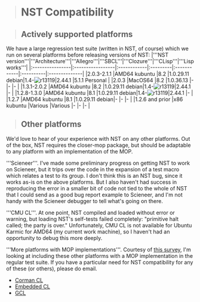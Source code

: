 > # NST Compatibility #

> ## Actively supported platforms ##
We have a large regression test suite (written in NST, of course) which we run on several platforms before releasing versions of NST:
|'''NST version'''|'''Architecture'''|'''Allegro'''|'''SBCL'''|'''Clozure'''|'''CLisp'''|'''Lispworks'''|
|:----------------|:-----------------|:------------|:---------|:------------|:----------|:--------------|
|2.0.3-2.1.1      |AMD64 kubuntu     |8.2          |1.0.29.11 debian|1.4-![r13119](https://code.google.com/p/cl-nst/source/detail?r=13119)|2.44.1     |5.1.1 Personal |
|2.0.3            |MacOS64           |8.2          |1.0.36.13 |-            |-          |-              |
|1.3.1-2.0.2      |AMD64 kubuntu     |8.2          |1.0.29.11 debian|1.4-![r13119](https://code.google.com/p/cl-nst/source/detail?r=13119)|2.44.1     |-              |
|1.2.8-1.3.0      |AMD64 kubuntu     |8.1          |1.0.29.11 debian|1.4-![r13119](https://code.google.com/p/cl-nst/source/detail?r=13119)|2.44.1     |-              |
|1.2.7            |AMD64 kubuntu     |8.1          |1.0.29.11 debian|-            |-          |-              |
|1.2.6 and prior  |x86 kubuntu       |Various      |Various   |-            |-          |-              |

> ## Other platforms ##
We'd love to hear of your experience with NST on any other platforms. Out of the box, NST requires the closer-mop package, but should be adaptable to any platform with an implementation of the MOP.

'''Scieneer'''.  I've made some preliminary progress on getting NST to work on Scieneer, but it trips over the code in the expansion of a test macro which relates a test to its group. I don't think this is an NST bug, since it works as-is on the above platforms. But I also haven't had success in reproducing the error in a smaller bit of code not tied to the whole of NST that I could send as a good bug report example to Scieneer, and I'm not handy with the Scieneer debugger to tell what's going on there.

'''CMU CL'''.  At one point, NST compiled and loaded without error or warning, but loading NST's self-tests failed completely: "primitive halt called; the party is over." Unfortunately, CMU CL is not available for Ubuntu Karmic for AMD64 (my current work machine), so I haven't had an opportunity to debug this more deeply.

'''More platforms with MOP implementations'''.  Courtesy of [this survey](http://common-lisp.net/~dlw/LispSurvey.html), I'm looking at including these other platforms with a MOP implementation in the regular test suite. If you have a particular need for NST compatibility for any of these (or others), please do email.
  * [Corman CL](http://www.cormanlisp.com/)
  * [Embedded CL](http://ecls.sourceforge.net/)
  * [GCL](http://www.gnu.org/software/gcl/)